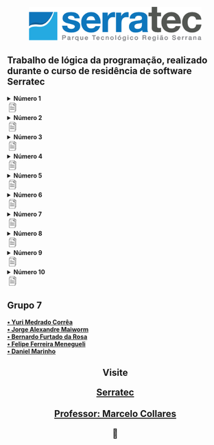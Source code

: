 <!-- <h1 align="center">Trabalho de lógica de programação</h1> -->

<a name="back-to-top">
<p align="center">
  <img height="80px" src="assets/logoSerratec.png" alt="logo serratec"/>
</p>

<h2>
Trabalho de lógica da programação, realizado durante o curso de residência de software Serratec<br>
</h2 >
<!--ts-->
	
<details>
	<summary> <strong> Número 1</strong> </summary>
Leia dois valores e efetue a divisão do primeiro pelo segundo. O segundo valor não pode ser ZERO
ou negativo, caso isso ocorra você deve informar ao usuário que o segundo número deve ser maior
do que ZERO e solicitar um novo valor. Deverá imprimir o resultado. Ao final deve perguntar se
deseja calcular outra divisão e caso sua resposta seja positiva limpe a tela e solicite novos valores.	
</details>
<a href="https://github.com/Jrmaiworm/Trabalho_Logica/blob/main/GRUPO_7__Ex_01.por"><img height="25px" src="assets/file.png" alt="logo file"/></a>


	
<details>
	<summary> <strong> Número 2</strong> </summary>
Programar uma calculadora com as operações: soma, subtração, multiplicação e divisão. Deverá ter
um menu com as opções de operação. Após a escolha da operação deverá permitir a inserção de
dois valores e executar a conta. Deverá apresentar o resultado ao usuário e perguntar se ele deseja
fazer novo cálculo ou se deseja encerrar o programa. Deverá permitir voltar ao menu caso a escolha
seja fazer novo cálculo ou sair caso a escolha seja encerrar o programa.
</details> 
	<a href="https://github.com/Jrmaiworm/Trabalho_Logica/blob/main/GRUPO_7__Ex_01.por"><img height="25px" src="assets/file.png" alt="logo file"/></a>

<details>
	<summary> <strong> Número 3</strong> </summary>
Escreva um programa que leia 10 nomes de alunos e duas notas de avaliações para cada aluno.
Calcule e escreva a média de cada aluno, seguido da informação se foi aprovado ou reprovado.
Considere como média para aprovação 6. Dica: Utilize quantos vetores precisar. Ex. Saída: Fulano
de tal P1= 8.0, P2=6.0, Media=7.0, aprovado!](#instalacao)
</details> 
	<a href="https://github.com/Jrmaiworm/Trabalho_Logica/blob/main/GRUPO_7__Ex_01.por"><img height="25px" src="assets/file.png" alt="logo file"/></a>

<details>
	<summary> <strong> Número 4</strong> </summary>
Faça um programa que mostre um menu contendo 2 opções: 1. Fibonacci 2. Fatorial. Ao escolher o
numero 1 solicite que o usuário escolha a quantidade de números da série de Fibonacci ele quer
imprimir e execute a função recursivamente. Ao escolher a opção 2 solicite ao usuário que escolha
o número que deseja para o cálculo do Fatorial e execute a função recursivamente..
</details> 
	<a href="https://github.com/Jrmaiworm/Trabalho_Logica/blob/main/GRUPO_7__Ex_01.por"><img height="25px" src="assets/file.png" alt="logo file"/></a>

<details>
	<summary> <strong> Número 5</strong> </summary>
Desenvolva um programa no qual o usuário informa 10 números e programa responde qual é o
menor, o maior e a média dos valores.
</details> 
	<a href="https://github.com/Jrmaiworm/Trabalho_Logica/blob/main/GRUPO_7__Ex_01.por"><img height="25px" src="assets/file.png" alt="logo file"/></a>

<details>
	<summary> <strong> Número 6</strong> </summary>
Elabore um programa em que o usuário informa dois números (n1 e n2). O primeiro número (n1)
indica o início do laço de repetição e o segundo número (n2) o fim do laço de repetição. O
programa deverá imprimir a soma de todos os números pares no intervalo entre n1 e n2.
</details> 
	<a href="https://github.com/Jrmaiworm/Trabalho_Logica/blob/main/GRUPO_7__Ex_01.por"><img height="25px" src="assets/file.png" alt="logo file"/></a>

<details>
	<summary> <strong> Número 7</strong> </summary>
Elabora um programa que solicita ao usuário a quantidade de números primos que ele quer que
seja impresso. Após imprima na tela a quantidade de números primos escolhida. Ex. Entrada 4
Saída 1 2 3 5](#remote-files)
</details> 
	<a href="https://github.com/Jrmaiworm/Trabalho_Logica/blob/main/GRUPO_7__Ex_01.por"><img height="25px" src="assets/file.png" alt="logo file"/></a>

<details>
	<summary> <strong> Número 8</strong> </summary>
Elabora um programa que peça ao usuário que entre com 10 números. Após solicite que o usuário
escolha se quer que sejam impressos os números em ordem crescente ou decrescente e conforme
a escolha do usuário e faça a impressão da série.](#multiple-files)
</details> 
	<a href="https://github.com/Jrmaiworm/Trabalho_Logica/blob/main/GRUPO_7__Ex_01.por"><img height="25px" src="assets/file.png" alt="logo file"/></a>

<details>
	<summary> <strong> Número 9</strong> </summary>
Elabore um programa que calcule uma equação do 2° Grau modelo ax2+bx+c. Solicite a entrada das
variáveis a, b, c e calcule as raízes. Apresente no final do cálculo a equação composta pelas
variáveis lidas e o resultado. Ex. Entrada a=1, b=-5, c=6. Saída 1x
2- 5x – 6 =0 -> X1=3 X2=2
</details> 
	<a href="https://github.com/Jrmaiworm/Trabalho_Logica/blob/main/GRUPO_7__Ex_01.por"><img height="25px" src="assets/file.png" alt="logo file"/></a>

<details>
	<summary> <strong> Número 10</strong> </summary>
Desenvolva um programa que some duas matrizes modelo Amxn + Amxn = Amxn. Solicite que o
usuário escolha os números de entrada de ambas as matrizes e apresente como resultado as duas
matrizes de entrada e a matriz resultado, pode ser uma em baixo da outra. Identifique cada matriz
ao apresentar o resultado.
</details> 
	<a href="https://github.com/Jrmaiworm/Trabalho_Logica/blob/main/GRUPO_7__Ex_01.por"><img height="25px" src="assets/file.png" alt="logo file"/></a>
	
<h2><Strong>Grupo 7</h2>
<p align "center">
<a href="https://github.com/YuriMCorrea">• Yuri Medrado Corrêa</a><br>  
<a href="https://github.com/Jrmaiworm">• Jorge Alexandre Maiworm</a><br>
<a href="https://github.com/Befrosa">• Bernardo Furtado da Rosa</a><br>
<a href="https://github.com/FELIPEMENEGUELI">• Felipe Ferreira Menegueli</a><br>  
<a href="https://github.com/dlmarinho">• Daniel Marinho</a><br>

	
<p align="center">
	<h2 align="center"> Visite <h\2><br>

<a href="http://serratec.org/">Serratec</a> <br><br>
<a href="https://github.com/mmcollares">Professor: Marcelo Collares</a>


:fries:
<!--te-->

